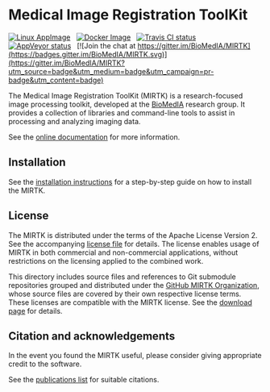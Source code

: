 Medical Image Registration ToolKit
==================================

[![Linux AppImage](https://api.bintray.com/packages/schuhschuh/AppImages/MIRTK/images/download.svg?version=master)](https://bintray.com/schuhschuh/AppImages/MIRTK/master#files)
&nbsp;
[![Docker Image](https://images.microbadger.com/badges/image/biomedia/mirtk.svg)](https://microbadger.com/#/images/biomedia/mirtk)
&nbsp;
[![Travis CI status](https://travis-ci.org/BioMedIA/MIRTK.svg?branch=master)](https://travis-ci.org/BioMedIA/MIRTK)
&nbsp;
[![AppVeyor status](https://ci.appveyor.com/api/projects/status/f4ef923d1h9lo9pm/branch/master?svg=true)](https://ci.appveyor.com/project/schuhschuh/mirtk/branch/master)
&nbsp;
[![Join the chat at https://gitter.im/BioMedIA/MIRTK](https://badges.gitter.im/BioMedIA/MIRTK.svg)](https://gitter.im/BioMedIA/MIRTK?utm_source=badge&utm_medium=badge&utm_campaign=pr-badge&utm_content=badge)

The Medical Image Registration ToolKit (MIRTK) is a research-focused image processing toolkit,
developed at the [BioMedIA](https://biomedia.doc.ic.ac.uk/) research group. It provides a
collection of libraries and command-line tools to assist in processing and analyzing imaging data.

See the [online documentation](https://mirtk.github.io/) for more information.


Installation
------------

See the [installation instructions](https://mirtk.github.io/install.html)
for a step-by-step guide on how to install the MIRTK.


License
-------

The MIRTK is distributed under the terms of the Apache License Version 2.
See the accompanying [license file](LICENSE.txt) for details. The license enables usage of
MIRTK in both commercial and non-commercial applications, without restrictions on the
licensing applied to the combined work.

This directory includes source files and references to Git submodule repositories grouped and
distributed under the [GitHub MIRTK Organization](https://github.com/MIRTK/), whose source
files are covered by their own respective license terms. These licenses are compatible with
the MIRTK license. See the [download page](https://mirtk.github.io/download.html#software-license)
for details.


Citation and acknowledgements
-----------------------------

In the event you found the MIRTK useful, please consider giving appropriate credit to the software.

See the [publications list](https://mirtk.github.io/publications.html) for suitable citations.
